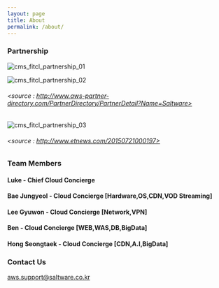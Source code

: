 ```yaml
---
layout: page
title: About
permalink: /about/
---
```


### Partnership
![cms_fitcl_partnership_01](https://user-images.githubusercontent.com/30482872/29053412-f0a528ca-7c2a-11e7-93d1-94664b2058fb.gif)


![cms_fitcl_partnership_02](https://user-images.githubusercontent.com/30482872/29053426-faf3546e-7c2a-11e7-8439-834168896ca1.gif)
###### <source : http://www.aws-partner-directory.com/PartnerDirectory/PartnerDetail?Name=Saltware>


![cms_fitcl_partnership_03](https://user-images.githubusercontent.com/30482872/29053430-00e02654-7c2b-11e7-8e37-a1aa3bda5ff2.gif)
###### <source : http://www.etnews.com/20150721000197>



### Team Members
#### Luke - Chief Cloud Concierge
#### Bae Jungyeol - Cloud Concierge [Hardware,OS,CDN,VOD Streaming]
#### Lee Gyuwon - Cloud Concierge [Network,VPN]
#### Ben - Cloud Concierge [WEB,WAS,DB,BigData]
#### Hong Seongtaek - Cloud Concierge [CDN,A.I,BigData]


### Contact Us

[aws.support@saltware.co.kr](mailto:aws.support@saltware.co.kr)
